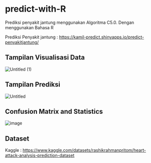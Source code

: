 # predict-with-R
Prediksi penyakit jantung menggunakan Algoritma C5.0. Dengan menggunakan Bahasa R

Prediksi Penyakit jantung : https://kamil-predict.shinyapps.io/predict-penyakitjantung/

## Tampilan Visualisasi Data
![Untitled (1)](https://user-images.githubusercontent.com/73100062/176893874-ac3b3f74-ebd8-4779-9c5d-39a8732237c2.png)

## Tampilan Prediksi
![Untitled](https://user-images.githubusercontent.com/73100062/176894153-98d04c97-e48e-4afb-8f19-597a76240b33.png)

## Confusion Matrix and Statistics
![image](https://user-images.githubusercontent.com/73100062/176904692-a185694a-44a3-4730-a603-722121a92880.png)


## Dataset
Kaggle : https://www.kaggle.com/datasets/rashikrahmanpritom/heart-attack-analysis-prediction-dataset

